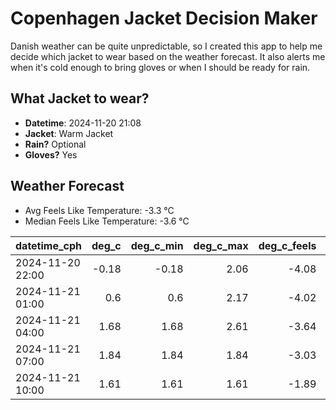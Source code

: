 
# Copenhagen Jacket Decision Maker

Danish weather can be quite unpredictable, so I created this app to help me decide which jacket to wear based on the weather forecast. 
It also alerts me when it's cold enough to bring gloves or when I should be ready for rain.

## What Jacket to wear?

- **Datetime**: 2024-11-20 21:08
- **Jacket**: Warm Jacket
- **Rain?** Optional
- **Gloves?** Yes

## Weather Forecast
- Avg Feels Like Temperature: -3.3 °C
- Median Feels Like Temperature: -3.6 °C

| datetime_cph     |   deg_c |   deg_c_min |   deg_c_max |   deg_c_feels | weather   | wind   | rain   |
|:-----------------|--------:|------------:|------------:|--------------:|:----------|:-------|:-------|
| 2024-11-20 22:00 |   -0.18 |       -0.18 |        2.06 |         -4.08 | Rain      | Low    | Low    |
| 2024-11-21 01:00 |    0.6  |        0.6  |        2.17 |         -4.02 | Snow      | Low    | None   |
| 2024-11-21 04:00 |    1.68 |        1.68 |        2.61 |         -3.64 | Snow      | High   | None   |
| 2024-11-21 07:00 |    1.84 |        1.84 |        1.84 |         -3.03 | Clouds    | Medium | None   |
| 2024-11-21 10:00 |    1.61 |        1.61 |        1.61 |         -1.89 | Clouds    | Low    | None   |
        